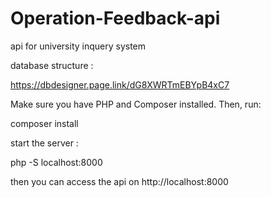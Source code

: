 # Operation-Feedback-api
api for university inquery system

database structure  :

https://dbdesigner.page.link/dG8XWRTmEBYpB4xC7

Make sure you have PHP and Composer installed. Then, run:

composer install

start the server :

php -S localhost:8000

then you can access the api on http://localhost:8000
